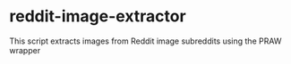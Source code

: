 # reddit-image-extractor
This script extracts images from Reddit image subreddits using the PRAW wrapper
